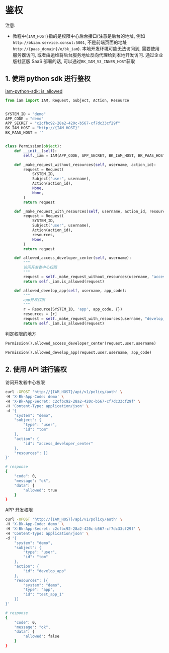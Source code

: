 # 鉴权

注意:

- 教程中`{IAM_HOST}`指的是权限中心后台接口(注意是后台的地址, 例如`http://bkiam.service.consul:5001`, 不是前端页面的地址`http://{paas_domain}/o/bk_iam`). 本地开发环境可能无法访问到, 需要使用服务器访问, 或者由运维将后台服务地址反向代理给到本地开发访问. 通过企业版社区版 SaaS 部署的话, 可以通过`BK_IAM_V3_INNER_HOST`获取

## 1. 使用 python sdk 进行鉴权

[iam-python-sdk: is_allowed](https://github.com/TencentBlueKing/iam-python-sdk/blob/master/docs/usage.md#12-is_allowed)

```python
from iam import IAM, Request, Subject, Action, Resource


SYSTEM_ID = "demo"
APP_CODE = "demo"
APP_SECRET = "c2cfbc92-28a2-420c-b567-cf7dc33cf29f"
BK_IAM_HOST = "http://{IAM_HOST}"
BK_PAAS_HOST = ''


class Permission(object):
    def __init__(self):
        self._iam = IAM(APP_CODE, APP_SECRET, BK_IAM_HOST, BK_PAAS_HOST)

    def _make_request_without_resources(self, username, action_id):
        request = Request(
            SYSTEM_ID,
            Subject("user", username),
            Action(action_id),
            None,
            None,
        )
        return request

    def _make_request_with_resources(self, username, action_id, resources):
        request = Request(
            SYSTEM_ID,
            Subject("user", username),
            Action(action_id),
            resources,
            None,
        )
        return request

    def allowed_access_developer_center(self, username):
        """
        访问开发者中心权限
        """
        request = self._make_request_without_resources(username, "access_developer_center")
        return self._iam.is_allowed(request)

    def allowed_develop_app(self, username, app_code):
        """
        app开发权限
        """
        r = Resource(SYSTEM_ID, 'app', app_code, {})
        resources = [r]
        request = self._make_request_with_resources(username, "develop_app", resources)
        return self._iam.is_allowed(request)
```

判定权限的地方

```python
Permission().allowed_access_developer_center(request.user.username)

Permission().allowed_develop_app(request.user.username, app_code)
```

## 2. 使用 API 进行鉴权

访问开发者中心权限

```bash
curl -XPOST 'http://{IAM_HOST}/api/v1/policy/auth' \
-H 'X-Bk-App-Code: demo' \
-H 'X-Bk-App-Secret: c2cfbc92-28a2-420c-b567-cf7dc33cf29f' \
-H 'Content-Type: application/json' \
-d '{
	"system": "demo",
	"subject": {
		"type": "user",
		"id": "tom"
	},
	"action": {
		"id": "access_developer_center"
	},
	"resources": []
}'

# response
{
    "code": 0,
    "message": "ok",
    "data": {
        "allowed": true
    }
}
```

APP 开发权限

```bash
curl -XPOST 'http://{IAM_HOST}/api/v1/policy/auth' \
-H 'X-Bk-App-Code: demo' \
-H 'X-Bk-App-Secret: c2cfbc92-28a2-420c-b567-cf7dc33cf29f' \
-H 'Content-Type: application/json' \
-d '{
    "system": "demo",
    "subject": {
        "type": "user",
        "id": "tom"
    },
    "action": {
        "id": "develop_app"
    },
    "resources": [{
        "system": "demo",
        "type": "app",
        "id": "test_app_1"
    }]
}'

# response
{
    "code": 0,
    "message": "ok",
    "data": {
        "allowed": false
    }
}
```
